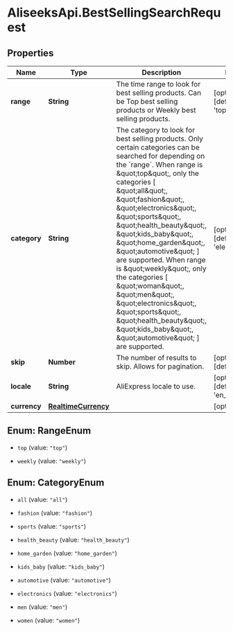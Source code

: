 # AliseeksApi.BestSellingSearchRequest

## Properties
Name | Type | Description | Notes
------------ | ------------- | ------------- | -------------
**range** | **String** | The time range to look for best selling products. Can be Top best selling products or Weekly best selling products.  | [optional] [default to &#39;top&#39;]
**category** | **String** | The category to look for best selling products. Only certain categories can be searched for depending on the &#x60;range&#x60;. When range is \&quot;top\&quot;, only the categories [ \&quot;all\&quot;, \&quot;fashion\&quot;, \&quot;electronics\&quot;, \&quot;sports\&quot;, \&quot;health_beauty\&quot;, \&quot;kids_baby\&quot;, \&quot;home_garden\&quot;, \&quot;automotive\&quot; ] are supported. When range is \&quot;weekly\&quot;, only the categories [ \&quot;woman\&quot;, \&quot;men\&quot;, \&quot;electronics\&quot;, \&quot;sports\&quot;, \&quot;health_beauty\&quot;, \&quot;kids_baby\&quot;, \&quot;automotive\&quot; ] are supported.  | [optional] [default to &#39;electronics&#39;]
**skip** | **Number** | The number of results to skip. Allows for pagination.  | [optional] [default to 0]
**locale** | **String** | AliExpress locale to use.  | [optional] [default to &#39;en_US&#39;]
**currency** | [**RealtimeCurrency**](RealtimeCurrency.md) |  | [optional] 


<a name="RangeEnum"></a>
## Enum: RangeEnum


* `top` (value: `"top"`)

* `weekly` (value: `"weekly"`)




<a name="CategoryEnum"></a>
## Enum: CategoryEnum


* `all` (value: `"all"`)

* `fashion` (value: `"fashion"`)

* `sports` (value: `"sports"`)

* `health_beauty` (value: `"health_beauty"`)

* `home_garden` (value: `"home_garden"`)

* `kids_baby` (value: `"kids_baby"`)

* `automotive` (value: `"automotive"`)

* `electronics` (value: `"electronics"`)

* `men` (value: `"men"`)

* `women` (value: `"women"`)




